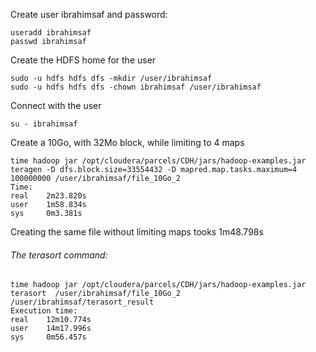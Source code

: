 Create user ibrahimsaf and password:
````
useradd ibrahimsaf
passwd ibrahimsaf
````

Create the HDFS home for the user
````
sudo -u hdfs hdfs dfs -mkdir /user/ibrahimsaf
sudo -u hdfs hdfs dfs -chown ibrahimsaf /user/ibrahimsaf
````

Connect with the user
````
su - ibrahimsaf
````

Create a 10Go, with 32Mo block, while limiting to 4 maps
````
time hadoop jar /opt/cloudera/parcels/CDH/jars/hadoop-examples.jar teragen -D dfs.block.size=33554432 -D mapred.map.tasks.maximum=4 100000000 /user/ibrahimsaf/file_10Go_2
Time:
real    2m23.820s
user    1m58.834s
sys     0m3.381s
````
 
Creating the same file without limiting maps tooks 1m48.798s
 
 
###### The terasort command:
````   
time hadoop jar /opt/cloudera/parcels/CDH/jars/hadoop-examples.jar terasort  /user/ibrahimsaf/file_10Go_2  /user/ibrahimsaf/terasort_result
Execution time:
real    12m10.774s
user    14m17.996s
sys     0m56.457s
````	